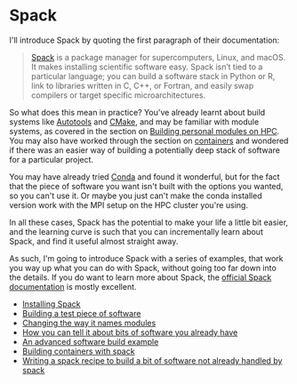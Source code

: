 # Spack

I'll introduce Spack by quoting the first paragraph of their documentation:

> [Spack](https://spack.io/) is a package manager for supercomputers, Linux,
> and macOS. It makes installing scientific software easy. Spack isn’t tied to
> a particular language; you can build a software stack in Python or R, link to
> libraries written in C, C++, or Fortran, and easily swap compilers or target
> specific microarchitectures.

So what does this mean in practice?  You've already learnt about build systems
like [Autotools](autotools) and [CMake](cmake), and may be familiar with module
systems, as covered in the section on [Building personal modules on
HPC](personalmodules).  You may also have worked through the section on
[containers](containers) and wondered if there was an easier way of building a
potentially deep stack of software for a particular project.

You may have already tried [Conda](conda) and found it wonderful, but for the
fact that the piece of software you want isn't built with the options you
wanted, so you can't use it.  Or maybe you just can't make the conda installed
version work with the MPI setup on the HPC cluster you're using.

In all these cases, Spack has the potential to make your life a little bit
easier, and the learning curve is such that you can incrementally learn about
Spack, and find it useful almost straight away.

As such, I'm going to introduce Spack with a series of examples, that work you
way up what you can do with Spack, without going too far down into the details.
If you do want to learn more about Spack, the [official Spack
documentation](https://spack.readthedocs.io/en/latest/) is mostly excellent.

- [Installing Spack](spack/installing)
- [Building a test piece of software](spack/testinstall)
- [Changing the way it names modules](spack/modules)
- [How you can tell it about bits of software you already have](spack/existing)
- [An advanced software build example](spack/advanced)
- [Building containers with spack](spack/containers)
- [Writing a spack recipe to build a bit of software not already handled by spack](spack/recipes)
